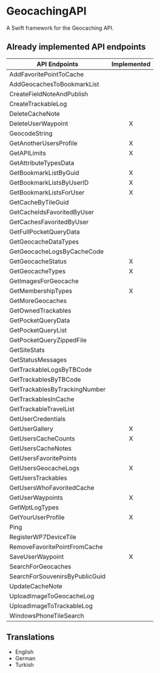 # GeocachingAPI
A Swift framework for the Geocaching API.

## Already implemented API endpoints

| API Endpoints | Implemented |
| ------------- |:-----------:|
| AddFavoritePointToCache | |
| AddGeocachesToBookmarkList | |
| CreateFieldNoteAndPublish | |
| CreateTrackableLog | |
| DeleteCacheNote | |
| DeleteUserWaypoint | X |
| GeocodeString | |
| GetAnotherUsersProfile | X |
| GetAPILimits | X |
| GetAttributeTypesData | |
| GetBookmarkListByGuid | X |
| GetBookmarkListsByUserID |  X |
| GetBookmarkListsForUser | X  |
| GetCacheByTileGuid | |
| GetCacheIdsFavoritedByUser | |
| GetCachesFavoritedByUser | |
| GetFullPocketQueryData | |
| GetGeocacheDataTypes | |
| GetGeocacheLogsByCacheCode | |
| GetGeocacheStatus | X |
| GetGeocacheTypes | X |
| GetImagesForGeocache | |
| GetMembershipTypes | X |
| GetMoreGeocaches | |
| GetOwnedTrackables | |
| GetPocketQueryData | |
| GetPocketQueryList | |
| GetPocketQueryZippedFile | |
| GetSiteStats | |
| GetStatusMessages | |
| GetTrackableLogsByTBCode | |
| GetTrackablesByTBCode | |
| GetTrackablesByTrackingNumber | |
| GetTrackablesInCache | |
| GetTrackableTravelList | |
| GetUserCredentials | |
| GetUserGallery | X |
| GetUsersCacheCounts | X |
| GetUsersCacheNotes | |
| GetUsersFavoritePoints | |
| GetUsersGeocacheLogs | X |
| GetUsersTrackables | |
| GetUsersWhoFavoritedCache | |
| GetUserWaypoints | X |
| GetWptLogTypes | |
| GetYourUserProfile | X |
| Ping
| RegisterWP7DeviceTile | |
| RemoveFavoritePointFromCache | |
| SaveUserWaypoint | X |
| SearchForGeocaches | |
| SearchForSouvenirsByPublicGuid | |
| UpdateCacheNote | |
| UploadImageToGeocacheLog | |
| UploadImageToTrackableLog | |
| WindowsPhoneTileSearch | |

## Translations

* English
* German
* Turkish
